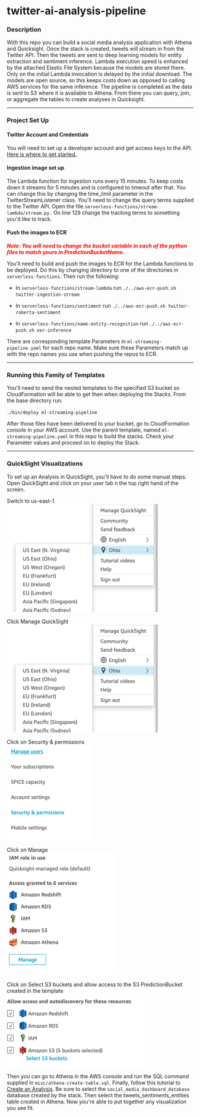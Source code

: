 # twitter-ai-analysis-pipeline
### Description

With this repo you can build a social media analysis application with Athena and Quicksight. 
Once the stack is created, tweets will stream in from the Twitter API. Then the tweets
are sent to deep learning models for entity extraction and sentiment inference. Lambda execution 
speed is enhanced by the attached Elastic File System because the models are stored there. Only 
on the initial Lambda invocation is delayed by the initial download. The models are open source, 
so this keeps costs down as opposed to calling AWS services for the same inference. The pipeline 
is completed as the data is sent to S3 where it is available to Athena. From there you can 
query, join, or aggregate the tables to create analyses in Quicksight.

---

### Project Set Up
#### Twitter Account and Credentials
You will need to set up a developer account and get access keys to the API. 
[Here is where to get started.](https://developer.twitter.com/en/docs/twitter-api/getting-started/about-twitter-api)

#### Ingestion image set up

The Lambda function for ingestion runs every 15 minutes. To keep costs down it
streams for 5 minutes and is configured to timeout after that. You can change this by
changing the time_limit parameter in the TwitterStreamListener class. 
You'll need to change the query terms supplied to the Twitter API. Open the
file `serverless-functions/stream-lambda/stream.py.` On line 129 change
the tracking terms to something you'd like to track.


#### Push the images to ECR 
<span style="color:red; font-weight: bold">*Note: You will need to change the bucket variable in each of the python files to 
match yours in PredictionBucketName.*</span>

You'll need to build and push the images to ECR for the Lambda functions to be deployed. 
Do this by changing directory to one of the directories in `serverless-functions`. Then
run the following:
- In `serverless-functions/stream-lambda` run `./../aws-ecr-push.sh twitter-ingestion-stream`

- In `serverless-functions/sentiment` run `./../aws-ecr-push.sh twitter-roberta-sentiment`

- In `serverless-functions/name-entity-recognition` run `./../aws-ecr-push.sh ner-inference`

There are corresponding template Parameters in `ml-streaming-pipeline.yaml` for each repo name. 
Make sure these Parameters match up with the repo names you use when pushing the repos to ECR.



---

### Running this Family of Templates
You'll need to send the nested templates to the specified S3 bucket so CloudFormation 
will be able to get then when deploying the Stacks. From the base directory run:

`./bin/deploy ml-streaming-pipeline`

After those files have been delivered to your bucket, go to CloudFormation console in your AWS account. 
Use the parent template, named `ml-streaming-pipeline.yaml` in this repo to build the stacks. Check your 
Parameter values and proceed on to deploy the Stack. 

---

### QuickSight Visualizations
To set up an Analysis in QuickSight, you'll have to do some manual steps. Open QuickSight
and click on your user tab n the top right hand of the screen.

Switch to us-east-1</br>
![qs-0](misc/images/quicksight-0.png)

Click Manage QuickSight</br>
![qs-0](misc/images/quicksight-0.png)

Click on Security & permissions</br>
![qs-0](misc/images/quicksight-1.png)

Click on Manage</br>
![qs-0](misc/images/quicksight-2.png)

Click on Select S3 buckets and allow access to the S3 PredictionBucket created in the template</br>
![qs-0](misc/images/quicksight-3.png)
 
Then you can go to Athena in the AWS console and run the SQL command supplied in 
`misc/athena-create-table.sql`.
Finally, follow this tutorial to [Create an Analysis](https://docs.aws.amazon.com/quicksight/latest/user/example-create-an-analysis.html).
Be sure to select the `social_media_dashboard_database` database created by the stack. 
Then select the tweets_sentiments_entities table created in Athena. 
Now you're able to put together any visualization you see fit.  

